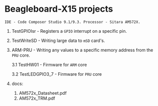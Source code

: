 # Beagleboard-X15 projects

`IDE - Code Composer Studio 9.1/9.3. Processor - Sitara AM572X.`

1. TestGPIOIsr - Registers a `GPIO` interrupt on a specific pin.
2. TestWriteSD - Writing large data to `mSD` card's.
3. ARM-PRU - Writing any values to a specific memory address from the `PRU` core.

	3.1 TestHW01 - Firmware for `ARM` core

	3.2 TestLEDGPIO3_7 - Firmware for `PRU` core
4. docs:
	1. AM572x_Datasheet.pdf
	2. AM572x_TRM.pdf

